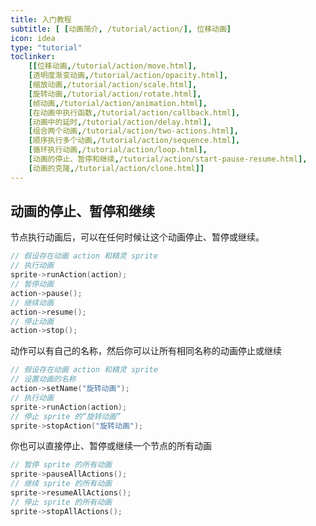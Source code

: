 ```yaml
---
title: 入门教程
subtitle: [ [动画简介, /tutorial/action/], 位移动画]
icon: idea
type: "tutorial"
toclinker: 
    [[位移动画,/tutorial/action/move.html],
    [透明度渐变动画,/tutorial/action/opacity.html],
    [缩放动画,/tutorial/action/scale.html],
    [旋转动画,/tutorial/action/rotate.html],
    [帧动画,/tutorial/action/animation.html],
    [在动画中执行函数,/tutorial/action/callback.html],
    [动画中的延时,/tutorial/action/delay.html],
    [组合两个动画,/tutorial/action/two-actions.html],
    [顺序执行多个动画,/tutorial/action/sequence.html],
    [循环执行动画,/tutorial/action/loop.html],
    [动画的停止、暂停和继续,/tutorial/action/start-pause-resume.html],
    [动画的克隆,/tutorial/action/clone.html]]
---
```

## 动画的停止、暂停和继续

节点执行动画后，可以在任何时候让这个动画停止、暂停或继续。

```cpp
// 假设存在动画 action 和精灵 sprite
// 执行动画
sprite->runAction(action);
// 暂停动画
action->pause();
// 继续动画
action->resume();
// 停止动画
action->stop();
```

动作可以有自己的名称，然后你可以让所有相同名称的动画停止或继续

```cpp
// 假设存在动画 action 和精灵 sprite
// 设置动画的名称
action->setName("旋转动画");
// 执行动画
sprite->runAction(action);
// 停止 sprite 的“旋转动画”
sprite->stopAction("旋转动画");
```

你也可以直接停止、暂停或继续一个节点的所有动画

```cpp
// 暂停 sprite 的所有动画
sprite->pauseAllActions();
// 继续 sprite 的所有动画
sprite->resumeAllActions();
// 停止 sprite 的所有动画
sprite->stopAllActions();
```